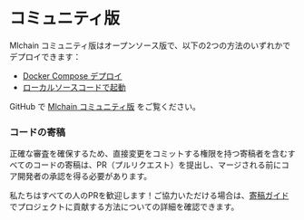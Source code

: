 # コミュニティ版

Mlchain コミュニティ版はオープンソース版で、以下の2つの方法のいずれかでデプロイできます：

* [Docker Compose デプロイ](https://docs.mlchain.khulnasoft.com/v/ja-jp/getting-started/install-self-hosted/docker-compose)
* [ローカルソースコードで起動](https://docs.mlchain.khulnasoft.com/v/ja-jp/getting-started/install-self-hosted/local-source-code)

GitHub で [Mlchain コミュニティ版](https://github.com/mlchain/mlchain) をご覧ください。

### コードの寄稿

正確な審査を確保するため、直接変更をコミットする権限を持つ寄稿者を含むすべてのコードの寄稿は、PR（プルリクエスト）を提出し、マージされる前にコア開発者の承認を得る必要があります。

私たちはすべての人のPRを歓迎します！ご協力いただける場合は、[寄稿ガイド](https://github.com/mlchain/mlchain/blob/main/CONTRIBUTING\_JA.md) でプロジェクトに貢献する方法についての詳細を確認できます。
